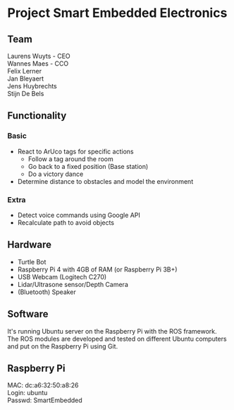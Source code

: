 # Project Smart Embedded Electronics

## Team
Laurens Wuyts  -  CEO  
Wannes Maes    -  CCO  
Felix Lerner  
Jan Bleyaert  
Jens Huybrechts  
Stijn De Bels  


## Functionality
### Basic
- React to ArUco tags for specific actions
  - Follow a tag around the room
  - Go back to a fixed position (Base station)
  - Do a victory dance
- Determine distance to obstacles and model the environment

### Extra
- Detect voice commands using Google API
- Recalculate path to avoid objects


## Hardware
- Turtle Bot
- Raspberry Pi 4 with 4GB of RAM (or Raspberry Pi 3B+)
- USB Webcam (Logitech C270)
- Lidar/Ultrasone sensor/Depth Camera
- (Bluetooth) Speaker

## Software
It's running Ubuntu server on the Raspberry Pi with the ROS framework.  
The ROS modules are developed and tested on different Ubuntu computers and put on the Raspberry Pi using Git.

## Raspberry Pi
MAC: dc:a6:32:50:a8:26  
Login:  ubuntu  
Passwd: SmartEmbedded  
